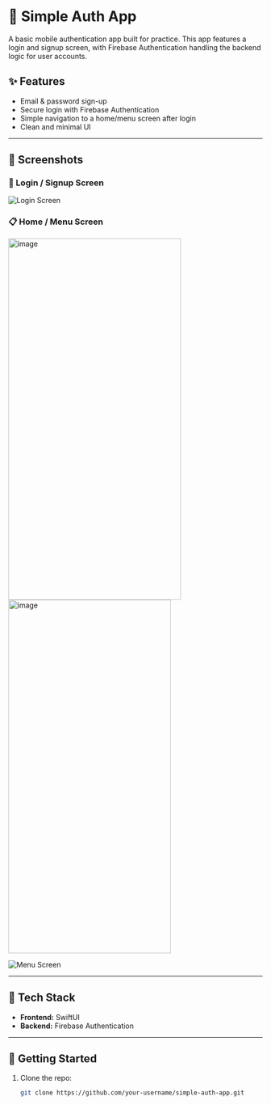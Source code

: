 # 🔐 Simple Auth App

A basic mobile authentication app built for practice. This app features a login and signup screen, with Firebase Authentication handling the backend logic for user accounts.

## ✨ Features

- Email & password sign-up
- Secure login with Firebase Authentication
- Simple navigation to a home/menu screen after login
- Clean and minimal UI

---

## 📱 Screenshots

### 🔑 Login / Signup Screen

<!-- Add your screenshot below -->
![Login Screen](path/to/login-screenshot.png)

### 📋 Home / Menu Screen
<img width="342" height="715" alt="image" src="https://github.com/user-attachments/assets/30311a18-f909-4c1c-a52c-53acf9a72079" />
<img width="322" height="699" alt="image" src="https://github.com/user-attachments/assets/25228e57-44d4-4b98-be63-47e68a59f9f2" />


<!-- Add your screenshot below -->
![Menu Screen](path/to/menu-screenshot.png)

---

## 🔧 Tech Stack

- **Frontend:** SwiftUI
- **Backend:** Firebase Authentication

---

## 🚀 Getting Started

1. Clone the repo:
   ```bash
   git clone https://github.com/your-username/simple-auth-app.git
